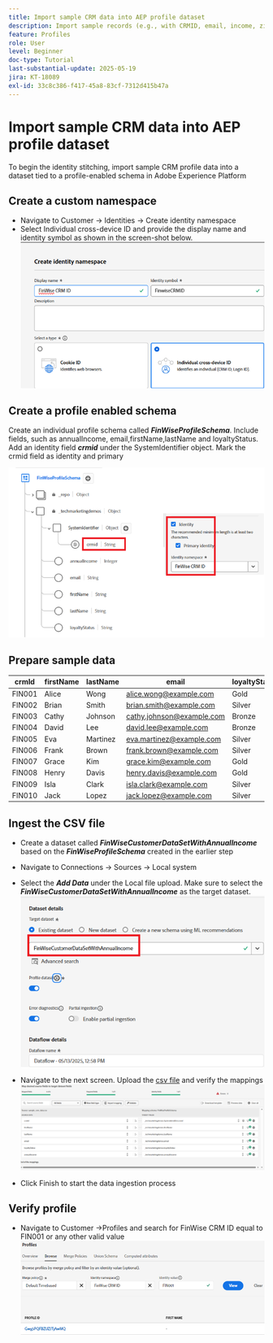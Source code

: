 ```yaml
---
title: Import sample CRM data into AEP profile dataset
description: Import sample records (e.g., with CRMID, email, income, zip code) to validate whether AEP can correctly stitch those profiles with anonymous web visitors based on shared identifiers like ECID.
feature: Profiles
role: User
level: Beginner
doc-type: Tutorial
last-substantial-update: 2025-05-19
jira: KT-18089
exl-id: 33c8c386-f417-45a8-83cf-7312d415b47a
---
```

# Import sample CRM data into AEP profile dataset

To begin the identity stitching, import sample CRM profile data into a dataset tied to a profile-enabled schema in Adobe Experience Platform

## Create a custom namespace

* Navigate to Customer -> Identities -> Create identity namespace
* Select Individual cross-device ID and provide the display name and identity symbol as shown in the screen-shot below.
![custom-namespace](assets/custom-namespace.png)

## Create a profile enabled schema

Create an individual profile schema called **_FinWiseProfileSchema_**. Include fields, such as annualIncome, email,firstName,lastName and loyaltyStatus.
Add an identity field **_crmid_** under the SystemIdentifier object. Mark the crmid field as identity and primary


![profile-schema](assets/finwise-profile-schema.png)

## Prepare sample data

| crmId  | firstName | lastName | email                     | loyaltyStatus | annualIncome |
|--------|-----------|----------|---------------------------|---------------|--------------|
| FIN001 | Alice     | Wong     | alice.wong@example.com    | Gold          | 336104       |
| FIN002 | Brian     | Smith    | brian.smith@example.com   | Silver        | 191065       |
| FIN003 | Cathy     | Johnson  | cathy.johnson@example.com | Bronze        | 117015       |
| FIN004 | David     | Lee      | david.lee@example.com     | Bronze        | 61869        |
| FIN005 | Eva       | Martinez | eva.martinez@example.com  | Silver        | 191371       |
| FIN006 | Frank     | Brown    | frank.brown@example.com   | Silver        | 196132       |
| FIN007 | Grace     | Kim      | grace.kim@example.com     | Gold          | 309851       |
| FIN008 | Henry     | Davis    | henry.davis@example.com   | Gold          | 318378       |
| FIN009 | Isla      | Clark    | isla.clark@example.com    | Silver        | 181776       |
| FIN010 | Jack      | Lopez    | jack.lopez@example.com    | Silver        | 186643       |

## Ingest the CSV file

* Create a dataset called **_FinWiseCustomerDataSetWithAnnualIncome_** based on the **_FinWiseProfileSchema_** created in the earlier step

* Navigate to Connections -> Sources -> Local system
* Select the **_Add Data_** under the Local file upload. Make sure to select the _**FinWiseCustomerDataSetWithAnnualIncome**_ as the target dataset.
![ingest-csv](assets/ingest-csv-into-dataset.png)
* Navigate to the next screen. Upload the [csv file](assets/sample_crm_data.csv) and verify the mappings 
![mappings](assets/mappings.png)

* Click Finish to start the data ingestion process

## Verify profile

* Navigate to Customer ->Profiles and search for FinWise CRM ID equal to FIN001 or any other valid value
![verify-profile](assets/verify-profiles.png)

